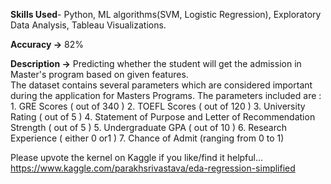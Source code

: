 **Skills Used**- Python, ML algorithms(SVM, Logistic Regression), Exploratory Data Analysis, Tableau Visualizations.

**Accuracy ->** 82%

**Description ->** Predicting whether the student will get the admission in Master's program based on given features.<br>
The dataset contains several parameters which are considered important during the application for Masters Programs. The parameters included are : 1. GRE Scores ( out of 340 ) 2. TOEFL Scores ( out of 120 ) 3. University Rating ( out of 5 ) 4. Statement of Purpose and Letter of Recommendation Strength ( out of 5 ) 5. Undergraduate GPA ( out of 10 ) 6. Research Experience ( either 0 or1 ) 7. Chance of Admit (ranging from 0 to 1)

Please upvote the kernel on Kaggle if you like/find it helpful...<br>
https://www.kaggle.com/parakhsrivastava/eda-regression-simplified
